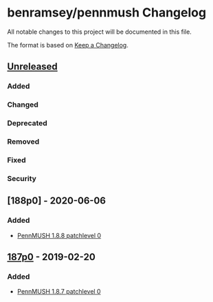 # benramsey/pennmush Changelog

All notable changes to this project will be documented in this file.

The format is based on [Keep a Changelog](http://keepachangelog.com/en/1.0.0/).


## [Unreleased]

### Added

### Changed

### Deprecated

### Removed

### Fixed

### Security


## [188p0] - 2020-06-06

### Added

* [PennMUSH 1.8.8 patchlevel 0](https://github.com/pennmush/pennmush/blob/master/CHANGES.188.md#version-188-patchlevel-0-apr-20-2020)


## [187p0] - 2019-02-20

### Added

* [PennMUSH 1.8.7 patchlevel 0](https://github.com/pennmush/pennmush/blob/master/CHANGES.187.md#version-187-patchlevel-0-aug-10-2018)


[Unreleased]: https://github.com/ramsey/docker-pennmush/compare/187p0...HEAD
[187p0]: https://github.com/ramsey/docker-pennmush/commits/187p0
